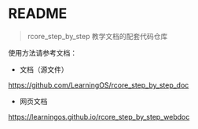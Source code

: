 # README

> rcore_step_by_step 教学文档的配套代码仓库

使用方法请参考文档：

- 文档（源文件）

https://github.com/LearningOS/rcore_step_by_step_doc

- 网页文档

https://learningos.github.io/rcore_step_by_step_webdoc
